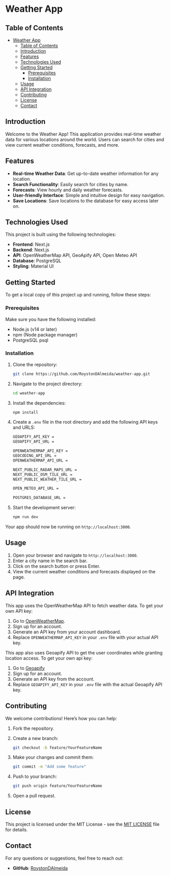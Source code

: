 # Weather App

## Table of Contents

- [Weather App](#weather-app)
  - [Table of Contents](#table-of-contents)
  - [Introduction](#introduction)
  - [Features](#features)
  - [Technologies Used](#technologies-used)
  - [Getting Started](#getting-started)
    - [Prerequisites](#prerequisites)
    - [Installation](#installation)
  - [Usage](#usage)
  - [API Integration](#api-integration)
  - [Contributing](#contributing)
  - [License](#license)
  - [Contact](#contact)

## Introduction

Welcome to the Weather App! This application provides real-time weather data for various locations around the world. Users can search for cities and view current weather conditions, forecasts, and more.

<!-- ## Demo

<img src="./public/demo_optimized.gif" alt="Weather GIF" style="max-width: 100%; height: auto; display: block; margin: 0 auto;"> -->

## Features

- **Real-time Weather Data**: Get up-to-date weather information for any location.
- **Search Functionality**: Easily search for cities by name.
- **Forecasts**: View hourly and daily weather forecasts.
- **User-friendly Interface**: Simple and intuitive design for easy navigation.
- **Save Locations**: Save locations to the database for easy access later on.

## Technologies Used

This project is built using the following technologies:

- **Frontend**: Next.js
- **Backend**: Next.js
- **API**: OpenWeatherMap API, GeoApify API, Open Meteo API
- **Database**: PostgreSQL
- **Styling**: Material UI

## Getting Started

To get a local copy of this project up and running, follow these steps:

### Prerequisites

Make sure you have the following installed:

- Node.js (v14 or later)
- npm (Node package manager)
- PostgreSQL psql

### Installation

1. Clone the repository:

    ```bash
    git clone https://github.com/RoystonDAlmeida/weather-app.git
    ```

2. Navigate to the project directory:

    ```bash
    cd weather-app
    ```

3. Install the dependencies:

    ```bash
    npm install
    ```

4. Create a `.env` file in the root directory and add the following API keys and URLS:

    ```bash
    GEOAPIFY_API_KEY = 
    GEOAPIFY_API_URL = 

    OPENWEATHERMAP_API_KEY = 
    GEOCODING_API_URL = 
    OPENWEATHERMAP_API_URL = 

    NEXT_PUBLIC_RADAR_MAPS_URL = 
    NEXT_PUBLIC_OSM_TILE_URL =
    NEXT_PUBLIC_WEATHER_TILE_URL = 

    OPEN_METEO_API_URL = 

    POSTGRES_DATABASE_URL = 
    ```

5. Start the development server:

    ```bash
    npm run dev
    ```

Your app should now be running on `http://localhost:3000`.

## Usage

1. Open your browser and navigate to `http://localhost:3000`.
2. Enter a city name in the search bar.
3. Click on the search button or press Enter.
4. View the current weather conditions and forecasts displayed on the page.

## API Integration

This app uses the OpenWeatherMap API to fetch weather data. To get your own API key:

1. Go to [OpenWeatherMap](https://openweathermap.org/api).
2. Sign up for an account.
3. Generate an API key from your account dashboard.
4. Replace `OPENWEATHERMAP_API_KEY` in your `.env` file with your actual API key.

This app also uses Geoapify API to get the user coordinates while granting location access. To get your own api key:

1. Go to [Geoapify](https://www.geoapify.com/)
2. Sign up for an account.
3. Generate an API key from the account.
4. Replace `GEOAPIFY_API_KEY` in your `.env` file with the actual Geoapify API key.

## Contributing

We welcome contributions! Here’s how you can help:

1. Fork the repository.

2. Create a new branch:
    ```bash
    git checkout -b feature/YourFeatureName
    ```

3. Make your changes and commit them:
    ```bash
    git commit -m "Add some feature"
    ```

4. Push to your branch:
    ```bash
    git push origin feature/YourFeatureName
    ```

5. Open a pull request.

## License

This project is licensed under the MIT License - see the [MIT LICENSE](https://opensource.org/licenses/MIT) file for details.

## Contact

For any questions or suggestions, feel free to reach out:

- **GitHub**: [RoystonDAlmeida](https://github.com/RoystonDAlmeida)